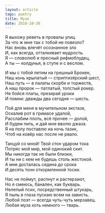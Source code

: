 ```yaml
---
layout: article
tags: poetry
title: Музе
date: 2010-10-30
---
```


Я выхожу реветь в провалы улиц.<br>
За что ж мне так с тобой не повезло?<br>
Нас вновь влечёт осознанное зло<br>
И, как всегда, отталкивает мудрость.<br>
Я — словолюб и пресный рифмоблудец,<br>
А ты — колдунья, в ступе и с веслом.<br>

И мы с тобой летим на грешный Брокен,<br>
Наш конь крылатый — стриптизёрский шест,<br>
Наш путь — в палаты скорби и торжеств,<br>
А наш пророк — патлатый, толстый рокер.<br>
Не бойся платы, презирай уроки<br>
И помни: дважды два сегодня — шесть.<br>

Пой для меня в мучительном экстазе,<br>
Оскалив рот в гримасе удалой,<br>
Расслабим плоть, всё прочее — долой,<br>
И будем пить, и дай мне вволю джаза.<br>
Я на полу поставлю на ночь тазик,<br>
Чтоб на ковёр нас после не рвало.<br>

Танцуй со мной! Твой стон ударом тока<br>
Потряс мой мир, мой одинокий скит.<br>
Мы никогда так не были близки,<br>
И ты ни с кем не будешь столь жестокой.<br>
А мне досталась седина до срока<br>
И десять тонн откормленной тоски.<br>

Нас не поймут, распнут и растерзают,<br>
Но я смеюсь, банален, как букварь.<br>
Нелепый псих, посредственный штукарь,<br>
Я пыль в глаза пускаю всем на зависть.<br>
Любой поэт — всегда чуть-чуть мерзавец.<br>
Любая муза хоть немного — тварь.
